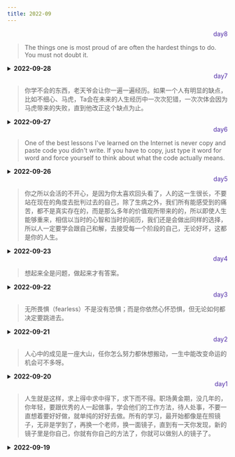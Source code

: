 ```yaml
---
title: 2022-09
---
```


<div align="right" style="color:#512DA8">day8</div>

> The things one is most proud of are often the hardest things to do. You must not doubt it.

<details>
<summary><b>2022-09-28</b></summary>


<p style="color:blue">1. JS创建对象的方式 【JS】</p>
<details>
<summary><b>参考答案</b></summary>
<p>

1. 通过 Object()方法来创建 `let obj = new Object({a:1})`
2. 通过字面量创建对象 `let obj ={a:1}`
3. 通过自定义函数创建对象

```javascript
function Image(width,height){
    this.width=width;
    this.height=height;
    this.content=function{
    console.log("图片的高是"+this.height+"宽是"+this.width);
    }
  }
 var image=new Image("300px","300px");
 image.content();

```

4. 通过工厂模式创建对象

```javascript
function createPerson(name, age, gender) {
  //创建一个新的对象
  var obj = new Object()
  //向对象中添加属性
  obj.name = name
  obj.age = age
  obj.gender = gender
  obj.sayName = function () {
    alert(this.name)
  }
  return obj
}
```

5. 通过原型模式
```javascript
function Person(){};
Person.prototype.name="Mary";
Person.prototype.age=18;
Person.prototype.job="teacher";
Person.prototype.sayName=function (){
    alert(this.name);
}
var person1=new Person(); 
person1.sayName();   //Mary-来自原型

var person2= new Person(); 
person2.sayName();   //Mary-来自原型
```

</p>
</details>

<p style="color:blue">2. `["1", "2", "3"]`.map(parseInt) 输出？ 【JS】</p>
<details>
<summary><b>参考答案</b></summary>
<p>

[1,NaN,NaN]
解析：

1. map 函数的 callback 参数：自动传入三个参数
   currentValue（当前被传递的元素）
   index（当前被传递的元素的索引）
   array（调用 map 方法的数组）

2. parseInt 方法接收两个参数
   第三个参数["1", "2", "3"]将被忽略。

parseInt 的第二个参数为 0 时，作为十进制数字的字符串解析；  
parseInt 的第二个参数为 1 时，解析结果为 NaN；  
parseInt 的第二个参数在 2—36 之间时，如果第一个参数（除空白以外），不属于指定进制下的字符，解析结果为 NaN。 
parseInt("3", 2)执行时，由于"3"不属于二进制字符，解析结果为 NaN。 

</p>
</details>

<p style="color:blue">3. position的全部属性 【CSS】</p>
<details>
<summary><b>参考答案</b></summary>
<p>

|值|	描述|
|-|-|
|absolute|	生成绝对定位的元素，相对于 static 定位以外的第一个父元素进行定位。 元素的位置通过 "left", "top", "right" 以及 "bottom" 属性进行规定。|  
|fixed|	生成绝对定位的元素，相对于浏览器窗口进行定位。 元素的位置通过 "left", "top", "right" 以及 "bottom" 属性进行规定。|  
|relative	|生成相对定位的元素，相对于其正常位置进行定位。 因此，"left:20" 会向元素的 left 位置添加 20 像素。|
|sticky|	CSS3 新增，粘性定位，相对于最近的一个拥有“滚动机制”的祖先上（当该祖先的overflow 是 hidden, scroll, auto 或 overlay时，即不是 visible 时）。 它的行为就像 position:relative 而当页面滚动超出目标区域时，它的表现就像 position:fixed，它会固定在目标位置。|
|static	|默认值。没有定位，元素出现在正常的流中 （忽略 left、top、right、bottom 或者 z-index 声明）。|
|inherit|	规定应该从父元素继承 position 属性的值。|

</p>
</details>

<p style="color:blue">4. 如何删除一个cookie？【JS】 </p>

<details>
<summary><b>参考答案</b></summary>
<p>

Cookie并不提供修改、删除操作。如果要修改某个Cookie，只需要新建一个同名的Cookie来覆盖原来Cookie。  

1. 如果没有显示设置cooke过期时间，cookie不会存入本地硬盘，仅存留于内存中。  
当我们关闭浏览器的时候，cookie会自动删除，生命周期无需我们操控。

2. 删除Cookie的代码示例
```javascript
//取cookies     
function getCookie(name){
  let arr = document.cookie.match(new RegExp("(^| )" + name + "=([^;]*)(;|$)"));
  if (arr != null) return unescape(arr[2]); 
  return null;
}
//删除cookie
function delCookie(name){
  var exp = new Date();
  exp.setTime(exp.getTime() - 1);
  var cval = getCookie(name);
  if (cval != null) 
    document.cookie = name + "=" + cval + ";expires=" + exp.toGMTString()+";path=/";
}
delCookie("name");
document.cookie;
```

3. 使用三方库`js-cookie`->`Cookies.remove('name', { path: '' })`

</p>
</details>

<p style="color:blue">5.XML与JSON的区别？【JS】 </p>

<details>
<summary><b>参考答案</b></summary>
<p>

xml和json都是数据传输的载体，并且具有跨平台跨语言的特性，区别如下： 
1. 数据体积方面。JSON 相对于 XML 来讲，数据的体积小，传递的速度更快些。
2. 数据交互方面。JSON 与 JavaScript 的交互更加方便，更容易解析处理，更好的数据交互。
3. 数据描述方面。JSON 对数据的描述性比 XML 较差。
4. 传输速度方面。JSON 的速度要远远快于 XML。

</p>
</details>

</details>


<div align="right" style="color:#512DA8">day7</div> 

> 你学不会的东西，老天爷会让你一遍一遍经历。如果一个人有明显的缺点，比如不细心、马虎，Ta会在未来的人生经历中一次次犯错，一次次体会因为马虎带来的失败，直到他改正这个缺点为止。

<details>
<summary><b>2022-09-27</b></summary>

<p style="color:blue">1.inline-block、inline 和 block的区别；【CSS】</p>
<details>
<summary><b>参考答案</b></summary>
<p>

- block：块级元素，其前后都会有换行符，能设置宽度和高度，margin/padding 水平垂直方向都有效。
- inline：设置width和height无效，margin在竖直方向上无效，padding在水平方向垂直方向都有效，前后无换行符。
- inline-block：能设置宽度高度，margin/padding 水平垂直方向都有效，前后无换行符。

</p>
</details>

<p style="color:blue">2. 为什么img是inline还可以设置宽高? 【CSS】</p>

<details>
<summary><b>参考答案</b></summary>
<p>

CSS中有一概念叫`可替换元素`，MDN解释：  
> 可替换元素（replaced element）的展现效果不是由 CSS 来控制的。这些元素是一种外部对象，它们外观的渲染，是独立于 CSS 的。

可替换元素：其内容不受当前文档的样式的影响。  
CSS可以影响可替换元素的位置，但不会影响到可替换元素自身的内容。例如 `<iframe>` 元素，可能具有自己的样式表，但它们不会继承父文档的样式。 
典型的可替换元素有：
1. `<iframe>`
2. `<video>`
3. `<embed>`
4. `<img>`

</p>
</details>

<p style="color:blue">3.对类数组的理解，如何转化成数组 【JS】</p>
<details>
<summary><b>参考答案</b></summary>
<p>

JS中类数组主要分为两类：
1. 函数参数对象arguments，箭头函数没有arguments

```Javascript
function fn() {
    console.log(arguments);
}
```
2. 利用querySelectorAll、getElementsByName获取到的NodeList，利用getElementsByTagName、getElementsByClassName获取到的HTMLCollection

```Javascript
<ul id="ul">
  <li name="li" class="li">11</li>
  <li name="li" class="li">22</li>
  <li name="li" class="li">33</li>
</ul>

document.querySelectorAll("li");
document.getElementsByTagName('li');
document.getElementsByClassName('li');
document.getElementsByName('li');
```

类数组转数组：
1. Array.from
```Javascript
const arr = Array.from(arguments);
```
2. 扩展运算符
```Javascript
const arr = [...arguments]
```
3. 使用call、apply改变this指向来调用数组的方法
Array.prototype.slice.call(arguments);

</p>
</details>

<p style="color:blue">4.强类型语言和弱类型语言 【Concept】  </p>

<details>
<summary><b>参考答案</b></summary>
<p>

1. 强类型语言是一种强制类型定义的语言，即一旦某一个变量被定义类型，如果不经强制转换，那么它永远就是该数据类型。代表：C/C++、Delphi、VB等；
2. 弱类型语言某一个变量被定义类型，该变量可以根据环境变化自动进行转换，不需要经过现行强制转换。代表：JS、PHP等；代表：Java、JavaScript、VBScript、Perl、Python等；
3. 强类型原因在速度上可能略逊于弱类型语言，但是强类型定义语带来的严谨性又避免了不必要的错误；

</p>
</details>

<p style="color:blue">5.动态语言与静态语言的区分 【Concept】</p>

<details>
<summary><b>参考答案</b></summary>
<p>

1. 动态性语言是指在运行期间才去做数据类型检查的语言，编程时不用给任何变量指定数据类型，其会在第一次赋值给变量时，在内部将数据类型记录下来。JavaScript、Python和Ruby就是一种典型的动态类型语言。
2. 静态类型语言与动态类则刚好相反，它的数据类型在编译期间检查，也就是说在写程序时要声明所有变量的数据类型，C/C++是静态类型语言的典型代表，其他静态语言还有TypeScript、C#、Java等。
3. 对于动态语言与静态语言的区分，其根本在于判断是在运行期间去做数据类型还是在编译期间检查。

</p>
</details>
</details>

<div align="right" style="color:#512DA8">day6</div> 

> One of the best lessons I've learned on the Internet is never copy and paste code you didn't write. If you have to copy, just type it word for word and force yourself to think about what the code actually means.

<details>
<summary><b>2022-09-26</b></summary>



<p style="color:blue">1. 如何实现图片在某个容器中居中的？</p>
<details>
<summary><b>参考答案</b></summary>
<p>

- 父元素固定宽高，利用定位及设置子元素 margin 值为自身的一半。  
- 父元素固定宽高，子元素设置 position: absolute，margin：auto 平均分配 margin   
- css3 属性 transform。子元素设置 position: absolute; left: 50%; top: 50%;transform: translate(-50%,-50%);即可。    
- 将父元素设置成 display: table, 子元素设置为单元格 display: table-cell。   
- 弹性布局 display: flex。设置 align-items: center; justify-content: center 

</p>
</details>

<p style="color:blue">2. transition 和 animation 的区别？【CSS】</p>
<details>
<summary><b>参考答案</b></summary>
<p>

- Animation 和 transition 大部分属性是相同的，他们都是随时间改变元素的属性值。 

主要区别是 ：   

- transition 需要触发一个事件才能改变属性  
- animation 不需要触发任何事件的情况下才会随时间改变属性值，并且 transition 为 2 帧，从from .... to，而 animation 可以一帧一帧的。

</p>
</details>

<p style="color:blue">3. Doctype 作用是什么?严格模式与混杂模式如何区分？它们有何意义? 【HTML】</p>
<details>
<summary><b>参考答案</b></summary>
<p>

作用：  
`<!DOCTYPE>`声明叫做文件类型定义（DTD），声明的作用为了告诉浏览器该文件的类型。让浏览器解析器知道应该用哪个规范来解析文档。`<!DOCTYPE>`声明必须在 HTML 文档的第一行，这并不是一个 HTML 标签,高速诉浏览器以何种方式来渲染页面，这里有两种模式，严格模式和混杂模式。

- 严格模式：又称标准模式，是指浏览器按照 W3C 标准解析代码。
- 混杂模式：又称怪异模式或兼容模式，是指浏览器用自己的方式解析代码。
- 如何区分：浏览器解析时到底使用严格模式还是混杂模式，与网页中的 DTD 直接相关。

意义：严格模式与混杂模式存在的意义与其来源密切相关，如果说只存在严格模式，那么许多旧网站必然受到影响，如果只存在混杂模式，那么会回到当时浏览器大战时的混乱，每个浏览器都有自己的解析模式。

</p>
</details>

<p style="color:blue">4. addEventListener 参数 【JS】</p>

<details>
<summary><b>参考答案</b></summary>
<p>

addEventListener() 方法用于向指定元素添加事件句柄。     
使用 removeEventListener() 方法来移除 addEventListener() 方法添加的事件句柄。

参数：`addEventListener(event, function, useCapture)` 
- event 指定事件名；[必须]
- function 指定要事件触发时执行的函数；[必须]
- useCapture 指定事件是否在捕获或冒泡阶段执行。[可选，布尔值]

</p>
</details>

<p style="color:blue">5.click 在 ios 上有 300ms 延迟，原因及如何解决？【JS】 </p>

<details>
<summary><b>参考答案</b></summary>
<p>

原因：  
iOS上浏览器怎么区分用户是只要单击操作还是要双击进行缩放操作。所以设置了300ms的延迟时间，加以判断用户是单击还是双击缩放

浏览器会在捕获用户第一次单击时，保持300ms的时间：若在300ms内若捕获不到第二次单击，则用户就是单纯执行单击操作；若在300ms内，用户有第二次单击操作，则对该区域进行缩放操作。

1. 粗暴型，禁用缩放
`<meta name="viewport" content="width=device-width, user-scalable=no">`
2. 利用 FastClick，其原理是：
检测到 touchend 事件后，立刻出发模拟 click 事件，并且把浏览器 300 毫秒之后真正出发的事件给阻断掉

</p>
</details>

</details>

<div align="right" style="color:#512DA8">day5</div> 

> 你之所以会活的不开心，是因为你太喜欢回头看了，人的这一生很长，不要站在现在的角度去批判过去的自己，除了生病之外，我们所有能感受到的痛苦，都不是真实存在的，而是那么多年的价值观所带来的的，所以即使人生能够重来，相信以当时的心智和当时的阅历，我们还是会做出同样的选择，所以人一定要学会跟自己和解，去接受每一个阶段的自己，无论好坏，这都是你的人生。

<details>
<summary><b>2022-09-23</b></summary>


<p style="color:blue">1. typeof NaN的结果？isNaN和Number.isNaN函数的区别？【JS】 </p>
<details>
<summary><b>参考答案</b></summary>
<p>

NaN 指“不是一个数字”，用于指出数字类型中的错误情况。  
`typeof NaN; // "number"`

NaN 是一个特殊值，它和自身不相等，是唯一一个非自反的值。  
`NaN !== NaN 为 true。`

函数isNaN会将参数转换为数值，任何不能被转换为数值的值都会返回true，因此非数字值传入也会返回true。   
函数 Number.isNaN 会首先判断传入参数是否为数字，如果是数字再继续判断是否为 NaN ，不会进行数据类型的转换，这种方法对于 NaN 的判断更为准确。

</p>
</details>

<p style="color:blue">2. Object.is() 与比较操作符 “===”、“==” 的区别？【JS】</p>
<details>
<summary><b>参考答案</b></summary>
<p>

- 使用双等号（==）进行相等判断时，如果两边的类型不一致，则会强制类型转化后再进行比较。
- 使用三等号（===）进行相等判断时，如果两边的类型不一致时，直接返回 false。
- 使用 Object.is 来进行相等判断时，一般情况下和三等号的判断相同，它处理了一些特殊的情况，比如 -0 和 +0 不再相等，两个 NaN 是相等的。    

+0 === -0 //true    
NaN === NaN // false
 
Object.is(+0, -0) // false    
Object.is(NaN, NaN) // true   

</p>
</details>

<p style="color:blue">3. Object.assign和扩展运算法是深拷贝还是浅拷贝 【JS】</p>
<details>
<summary><b>参考答案</b></summary>
<p>

两者都是浅拷贝

- 扩展运算符：
```
let outObj = {
  inObj: {a: 1, b: 2}
}
let newObj = {...outObj}
newObj.inObj.a = 2
console.log(outObj) // { inObj: {a: 2, b: 2} }
```

- Object.assign():
```
let outObj = {
  inObj: {a: 1, b: 2}
}
let newObj = Object.assign({}, outObj)
newObj.inObj.a = 2
console.log(outObj) // { inObj: {a: 2, b: 2} }
```

</p>
</details>

<p style="color:blue">4. 深拷贝方法 【JS】</p>
<details>
<summary><b>参考答案</b></summary>
<p>

JSON.stringify()  
JSON.parse()

</p>
</details>

<p style="color:blue">5.手写递归深拷贝 【JS】 </p>

<details>
<summary><b>参考答案</b></summary>
<p>

```JavaScript
 function deepClone1(obj) {
        var objClone = Array.isArray(obj) ? [] : {};
        if (obj && typeof obj === "object") {
            for (key in obj) {
                if (obj.hasOwnProperty(key)) {
                    if (obj[key] && typeof obj[key] === "object") {
                        objClone[key] = deepClone1(obj[key]);
                    } else {
                        objClone[key] = obj[key];
                    }
                }
            }
        }
        return objClone;
    }
```

</p>
</details>

</details>

<div align="right" style="color:#512DA8">day4</div> 

> 想起来全是问题，做起来才有答案。

<details>
<summary><b>2022-09-22</b></summary>

<p style="color:blue">1. || 和 && 操作符的返回值是什么？【JS】</p>
<details>
<summary><b>参考答案</b></summary>
<p>

- `||`最终返回转换为布尔值为true的那个值，如果都没有true值，返回最后一个。
- `&&`最终返回转化为布尔值为false的那个值，如果都是true,返回最后一个。

</p>
</details>

<p style="color:blue">2. 怎么将一个值转换为二进值，以及如何将一个二进制数转换为十进制 【JS】 </p>
<details>
<summary><b>参考答案</b></summary>
<p>

- 二进制转十进值：(1010101).toString(2) ‘toString()中转进值’  
- 十进制数转二进制：Number.parseInt(10100,2)

</p>
</details>

<p style="color:blue">3. 为什么0.1+0.2!==0.3，如何使其相等？【JS】 </p>
<details>
<summary><b>参考答案</b></summary>
<p>

- 计算机是通过二进制存储数据的，所以在计算0.1 + 0.2的时候，是计算这两个数二进制的和，然而这俩数都是无限循环的数，因此再次转成十进值的时候就会转成一个无限循环的多位数，因此0.1+0.2!==0.3    
- 解决:Number.parseFloat((0.1+0.2).toFixed(10)) 

- 另外还有一个Number.EPSILON值，根据规格，它表示 1 与大于 1 的最小浮点数之间的差，Number.EPSILON实际上是 JavaScript 能够表示的最小精度。误差如果小于这个值，就可以认为已经没有意义了，即不存在误差了。  

- 遗留问题：1.1+2.2的和与3.3进行比较，误差大于Number.EPSILON，即0.3000000000000003 > 0.30000000000000022204返回了true。。。

</p>
</details>

<p style="color:blue">4. 请说出三种方式来判断一个对象是否为数组 【JS】</p>
<details>
<summary><b>参考答案</b></summary>
<p>

值为value
- Array.isArray(value) 返回true则是数组，否则不是数组
- Object.prototype.toString.call(value) 若为'[object Array]'则为数组，都为不是数组  
- value instanceof Array 若返回true则为数组。 
- Array.prototype.isPrototypeOf(value) 若返回true则为数组

</p>
</details>

<p style="color:blue">5. typeof null 的结果是什么？为什么？【JS】 </p>

<details>
<summary><b>参考答案</b></summary>
<p>

- 'object',这是JS最初的一个设计错误。

在 JavaScript 第一个版本中，所有值都存储在 32 位的单元中，每个单元包含一个小的 类型标签(1-3 bits) 以及当前要存储值的真实数据。  
类型标签存储在每个单元的低位中，共有五种数据类型：  
- 000: object   - 当前存储的数据指向一个对象。
-   1: int      - 当前存储的数据是一个 31 位的有符号整数。
- 010: double   - 当前存储的数据指向一个双精度的浮点数。
- 100: string   - 当前存储的数据指向一个字符串。
- 110: boolean  - 当前存储的数据是布尔值。

如果最低位是 1，则类型标签标志位的长度只有一位；  
如果最低位是 0，则类型标签标志位的长度占三位，为存储其他四种数据类型提供了额外两个 bit 的长度。   
有两种特殊数据类型：  
- undefined的值是 -2<sup>30</sup> (一个超出整数范围的数字)；
- null 的值是机器码 NULL 指针(null 指针的值全是 0)

那也就是说null的类型标签也是000，和Object的类型标签一样，所以会被判定为Object。
</p>
</details>



</details>

<div align="right" style="color:#512DA8">day3</div> 

> 无所畏惧（fearless）不是没有恐惧；而是你依然心怀恐惧，但无论如何都决定要跳进去。

<details>
<summary><b>2022-09-21</b></summary>

<p style="color:blue">1.在地址栏里输入一个 URL,到这个页面呈现出来，中间会发生什么？</p>
<details>
<summary><b>参考答案</b></summary>
<p>

参考答案[见这里](https://blog.liugezhou.online/A1%E9%98%B6%E6%AE%B5%E4%B8%80%EF%BC%9A%E5%AE%8F%E8%A7%82%E8%A7%86%E8%A7%92%E4%B8%8B%E7%9A%84%E6%B5%8F%E8%A7%88%E5%99%A8/#03%EF%BD%9CHTTP%E8%AF%B7%E6%B1%82%E6%B5%81%E7%A8%8B%EF%BC%9A%E4%B8%BA%E4%BB%80%E4%B9%88%E5%BE%88%E5%A4%9A%E7%AB%99%E7%82%B9%E7%AC%AC%E4%BA%8C%E6%AC%A1%E6%89%93%E5%BC%80%E9%80%9F%E5%BA%A6%E4%BC%9A%E5%BE%88%E5%BF%AB)
</p>
</details>

<p style="color:blue">2. HTML5 和 CSS3 用的多吗？你了解它们的新属性吗？有在项目中用过吗？	</p>
<details>
<summary><b>参考答案</b></summary>
<p>

**HTML5**
- 8 个语义元素： header section footer aside nav main article figure(经测试，只要figure有样式，其它语义标签只是display:block)
- 内容元素： 
    - mark 高亮 { background-color:mark;color:marktext }
    - progress 进度新的表单控件 
    - input type新加属性 date time search color datetime-local
- canvas 绘图  
- 支持内联 SVG。   
- 多媒体元素 audio(audio中source) video  embed track
- 本地离线存储，把需要离线存储在本地的文件列在一个 manifest 配置文件  
- web 存储 localStorage、SessionStorage  

**CSS3**  
- CSS3 边框如 border-radius，box-shadow 等；
- CSS3 背景如 background-size，background-origin 等；
- CSS3 2D，3D 转换如 transform 等；CSS3 动画如 animation等。

</p>
</details>

<p style="color:blue">3. CSS的重绘和重排的区别，以及需要注意什么？哪些属性会导致重绘和重排</p>
<details>
<summary><b>参考答案</b></summary>
<p>

一、重绘不一定需要重排，重排必然会导致重绘
1. 重排：当渲染树的一部分必须更新并且节点的尺寸发生了变化，浏览器会使渲染树中受到影响的部分失效，并重新构造渲染树。
  1.1 添加、删除可见的dom 
  1.2 元素的位置改变 
  1.3 元素的尺寸改变（外边距、内边距、边框厚度、宽高等几何属性）
  1.4 页面渲染初始化 
  1.5 浏览器窗口尺寸改变
2. 重绘：是在一个元素的外观被改变所触发的浏览器行为，浏览器会根据元素的新属性重新绘制，使元素呈现新的外观。

二、注意点：减少reflow、repaint
1. 不要一条一条的修改DOM的样式，可以先定义好css的class，然后修改DOM的className。
2. 不要把DOM结点的属性值放在一个循环里当成循环里的变量。
3. 为动画的HTML元件适用fixed或absolute的position，那么修改他们的css是不会reflow

三、尽量使用重绘操作
- visibility=hidden不改变页面布局，仍然占位，但不会触发绑定的事件(重绘操作)
- opacity=0 不改变页面布局，仍然占位，可以触发绑定的事件(重绘操作)
- display: none改变页面布局，不再占位(重排操作)

</p>
</details>

<p style="color:blue">4. transform属性使用 </p>

<details>
<summary><b>参考答案</b></summary>
<p>

用于元素的2D或3D转换，允许你将元素旋转,缩放,移动,倾斜等。 [详细transform](https://developer.mozilla.org/zh-CN/docs/Web/CSS/transform)
```
{
    transform:rotate(7deg);
    -ms-transform:rotate(7deg); 	/* IE 9 */
    -moz-transform:rotate(7deg); 	/* Firefox */
    -webkit-transform:rotate(7deg); /* Safari 和 Chrome */
    -o-transform:rotate(7deg); 	/* Opera */
}
```
transform: none | rotate | scale | skew | translate | matrix;

</p>
</details>

<p style="color:blue">5. js中数组的方法有哪些</p>

<details>
<summary><b>参考答案</b></summary>
<p>

参考答案[见这里](https://blog.liugezhou.online/012-JS%E6%95%B0%E7%BB%84/)
</p>
</details>
</details>

<div align="right" style="color:#512DA8">day2</div> 

> 人心中的成见是一座大山，任你怎么努力都休想搬动，一生中能改变命运的机会可不多呀。

<details>
<summary><b>2022-09-20</b></summary>
<p>

<p style="color:blue">1.你知道哪几种状态码? 都表示什么？【HTML】</p>
<details>
<summary><b>参考答案</b></summary>
<p>

- 200 请求成功  
- 301 资源(网页)等被永久转移到其它URL
- 302 Found 临时移动。与 301 类似。但资源只是临时被移动。客户端应继续使用原有 URI
- 304 Not Modified 未修改。所请求的资源未修改，服务器返回此状态码时，不会返回任何资源。客户端通常会缓存访问过的资源，通过提供一个头信息指出客户端希望只返回在指定日期之后修改的资源
- 400 客户端请求的语法错误，服务器无法理解
- 401 请求要求用户的身份认证
- 403 服务器理解请求客户端的请求，但是拒绝执行此请求
- 404 请求的资源不存在
- 500 内部服务器错误
- 502 作为网关或者代理工作的服务器尝试执行请求时，从远程服务器接收到了一个无效的响应
- 505 服务器不支持请求的HTTP协议的版本，无法完成处理

</p>
</details>

<p style="color:blue">2.使用css画一条0.5px的线 【CSS】</p>
<details>
<summary><b>参考答案</b></summary>
<p>

.line{
  border:1px solid gray;
  transform:scaleY(0.5);
}

</p>
</details>

<p style="color:blue">3. link标签和import标签的区别 【html】</p>
<details>
<summary><b>参考答案</b></summary>
<p>

- link 属于 html 标签，而@import 是 css 提供的
- 页面被加载时，link 会同时被加载，而@import 引用的 css 会等到页面加载结束后加载。
- link 方式样式的权重高于@import 

</p>
</details>

<p style="color:blue">4. CSS选择器有哪些，优先级排序以及CSS的三大特性 【CSS】 </p>

<details>
<summary><b>参考答案</b></summary>
<p>

- id 选择器，class 选择器，标签选择器，伪元素选择器，伪类选择器等 
- 优先级：important > 内敛样式 > id 选择器 > class 选择器 > 标签选择器

</p>
</details>

<p style="color:blue">5. "use strict"的作用是什么？【JS】</p>

<details>
<summary><b>参考答案</b></summary>
<p>

use strict 出现在 JavaScript 代码的顶部或函数的顶部，可以帮助你写出更安全的 JavaScript 代码。如果你错误地创建了全局变量，它会通过抛出错误的方式来警告你。例如，以下程序将抛出错误：
```
function doSomething(val) {
 "use strict"; 
 x = val + 10;
}
```
它会抛出一个错误，因为 x 没有被定义，并使用了全局作用域中的某个值对其进行赋值，而 use strict 不允许这样做。下面的小改动修复了这个错误：
```
function doSomething(val) {
 "use strict"; 
 var x = val + 10;
}
```

</p>
</details>

</p>
</details>

<div align="right" style="color:#512DA8">day1</div> 

> 人生就是这样，求上得中求中得下，求下而不得。职场黄金期，没几年的，你年轻，要跟优秀的人一起做事，学会他们的工作方法，待人处事，不要一直想着要好好做，就单纯的好好去做。所有的学习，最开始都像是在照镜子，无非是学到了，再换一个老师，换一面镜子，直到有一天你发现，新的镜子里是你自己，你就有你自己的方法了，你就可以做别人的镜子了。  
>
<details>
<summary><b>2022-09-19</b></summary>
<p style="color:blue">1.使用代码画一个三角形 【CSS】</p>
<details>
<summary><b>参考答案</b></summary>
<p>

```
.triangle{
  width:0;
  height:0;
  border:100px solid red;
  border-top-color: transparent;
  border-left-color: transparent;
  border-right-color: transparent;
}

```
</p>
</details>

<p style="color:blue">2. 1rem、1em、1vh、1vw、1px各自代表的含义？vw和vh与百分比的区别？vw和%可以同时使用吗，比如宽度用vw，padding用%？ 讲讲viewport和移动端布局 【CSS】</p>
<details>
<summary><b>参考答案</b></summary>
<p>

- 1rem与网站根标签font-size有关，若html根标签设置font-size:20px,那么这里的1rem为20px；  
- 1em与父元素有关，若父元素设置的font-size:20px;那么在子组件中2em就表示为40px；   
- 1vh(Viewport Height)表示可视化窗口高度的的1%；
- 1vw(Viewport Width)表示可视化窗口宽度的的1% ；
- 1px像素（Pixel）。相对长度单位。像素px是相对于显示器屏幕分辨率而言的；

- vw和%同时使用可能会发生宽度自动滑动的问题，建议尽量宽度使用%。  

- 

</p>
</details>

<p style="color:blue">3. 普通文档流的布局规则和BFC布局规则？BFC的理解？清除浮动的方式？ 【CSS】</p>
<details>
<summary><b>参考答案</b></summary>
<p>

普通文档流奇怪问题：
1. 两个相邻元素的margin会重叠
2. 父子元素相邻时，子元素的margin属性会传递到父元素中
3. 普通文档流存在的问题可以通过触发BFC机制去解决

* 触发BFC机制：
1. float:left | right (父元素若没给定高度，使用float布局、会有高度坍缩问题)
2. overflow:auto| hidden| scroll
3. display:flex | inline-block | table-cells
4. position:absolute | fixed

</p>
</details>

<p style="color:blue">4. 说一下图片懒加载和预加载 </p>

<details>
<summary><b>参考答案</b></summary>
<p>

预加载：提前加载图片，当用户需要查看时可直接从本地缓存中渲染。  
懒加载：懒加载的主要目的是作为服务器前端的优化，减少请求数或延迟请求数。  

两种技术的本质：两者的行为是相反的，一个是提前加载，一个是迟缓甚至不加载。
懒加载对服务器前端有一定的缓解压力作用，预加载则会增加服务器前端压力。

</p>
</details>

<p style="color:blue">5. JS哪些操作会引起内存泄漏  【JS】</p>

<details>
<summary><b>参考答案</b></summary>
<p>

1. 意外的全局变量；在js文件开头添加 ‘use strict’，开启严格模式；
2. 未清理的DOM元素引用；
    var a = document.getElementById('id');
    document.body.removeChild(a);
解决：a = null；
3. 被遗忘的定时器或者回调；
解决：调用clearInterval或者clearTimeout
4. 闭包

</p>
</details>
</details>



